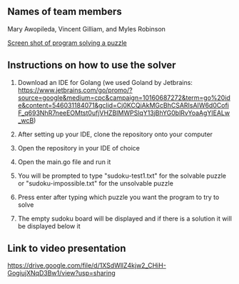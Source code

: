 ## Names of team members

Mary Awopileda, Vincent Gilliam, and Myles Robinson

[Screen shot of program solving a puzzle](images/solved-puzzle.png)

## Instructions on how to use the solver

1. Download an IDE for Golang (we used Goland by Jetbrains: https://www.jetbrains.com/go/promo/?source=google&medium=cpc&campaign=10160687272&term=go%20ide&content=546031184071&gclid=Cj0KCQiAkMGcBhCSARIsAIW6d0CofiF_q693NhR7neeEOMtst0ufjVHZBIMWPSlqY13jBhYG0blRvYoaAgYIEALw_wcB)

2. After setting up your IDE, clone the repository onto your computer

3. Open the repository in your IDE of choice

4. Open the main.go file and run it

5. You will be prompted to type "sudoku-test1.txt" for the solvable puzzle or "sudoku-impossible.txt" for the unsolvable puzzle

6. Press enter after typing which puzzle you want the program to try to solve

7. The empty sudoku board will be displayed and if there is a solution it will be displayed below it

## Link to video presentation

https://drive.google.com/file/d/1XSdWllZ4kjw2_CHiH-GogiujXNqD3Bw1/view?usp=sharing